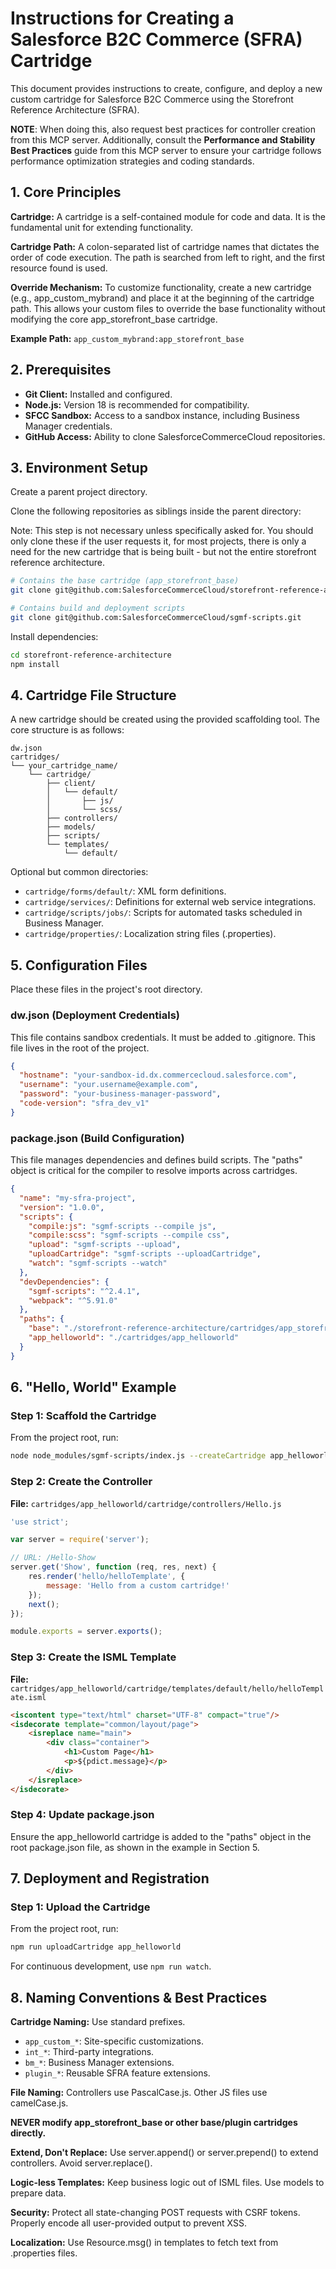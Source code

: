 # Instructions for Creating a Salesforce B2C Commerce (SFRA) Cartridge

This document provides instructions to create, configure, and deploy a new custom cartridge for Salesforce B2C Commerce using the Storefront Reference Architecture (SFRA).

**NOTE**: When doing this, also request best practices for controller creation from this MCP server. Additionally, consult the **Performance and Stability Best Practices** guide from this MCP server to ensure your cartridge follows performance optimization strategies and coding standards.

## 1. Core Principles

**Cartridge:** A cartridge is a self-contained module for code and data. It is the fundamental unit for extending functionality.

**Cartridge Path:** A colon-separated list of cartridge names that dictates the order of code execution. The path is searched from left to right, and the first resource found is used.

**Override Mechanism:** To customize functionality, create a new cartridge (e.g., app_custom_mybrand) and place it at the beginning of the cartridge path. This allows your custom files to override the base functionality without modifying the core app_storefront_base cartridge.

**Example Path:** `app_custom_mybrand:app_storefront_base`

## 2. Prerequisites

- **Git Client:** Installed and configured.
- **Node.js:** Version 18 is recommended for compatibility.
- **SFCC Sandbox:** Access to a sandbox instance, including Business Manager credentials.
- **GitHub Access:** Ability to clone SalesforceCommerceCloud repositories.

## 3. Environment Setup

Create a parent project directory.

Clone the following repositories as siblings inside the parent directory:

Note: This step is not necessary unless specifically asked for. You should only clone these if the user requests it, for most
projects, there is only a need for the new cartridge that is being built - but not the entire storefront reference architecture.

```bash
# Contains the base cartridge (app_storefront_base)
git clone git@github.com:SalesforceCommerceCloud/storefront-reference-architecture.git

# Contains build and deployment scripts
git clone git@github.com:SalesforceCommerceCloud/sgmf-scripts.git
```

Install dependencies:

```bash
cd storefront-reference-architecture
npm install
```

## 4. Cartridge File Structure

A new cartridge should be created using the provided scaffolding tool. The core structure is as follows:

```
dw.json               
cartridges/
└── your_cartridge_name/
    └── cartridge/
        ├── client/             
        │   └── default/
        │       ├── js/
        │       └── scss/
        ├── controllers/        
        ├── models/             
        ├── scripts/            
        └── templates/       
            └── default/
```

Optional but common directories:

- `cartridge/forms/default/`: XML form definitions.
- `cartridge/services/`: Definitions for external web service integrations.
- `cartridge/scripts/jobs/`: Scripts for automated tasks scheduled in Business Manager.
- `cartridge/properties/`: Localization string files (.properties).

## 5. Configuration Files

Place these files in the project's root directory.

### dw.json (Deployment Credentials)

This file contains sandbox credentials. It must be added to .gitignore. This file lives in the root of the project.

```json
{
  "hostname": "your-sandbox-id.dx.commercecloud.salesforce.com",
  "username": "your.username@example.com",
  "password": "your-business-manager-password",
  "code-version": "sfra_dev_v1"
}
```

### package.json (Build Configuration)

This file manages dependencies and defines build scripts. The "paths" object is critical for the compiler to resolve imports across cartridges.

```json
{
  "name": "my-sfra-project",
  "version": "1.0.0",
  "scripts": {
    "compile:js": "sgmf-scripts --compile js",
    "compile:scss": "sgmf-scripts --compile css",
    "upload": "sgmf-scripts --upload",
    "uploadCartridge": "sgmf-scripts --uploadCartridge",
    "watch": "sgmf-scripts --watch"
  },
  "devDependencies": {
    "sgmf-scripts": "^2.4.1",
    "webpack": "^5.91.0"
  },
  "paths": {
    "base": "./storefront-reference-architecture/cartridges/app_storefront_base",
    "app_helloworld": "./cartridges/app_helloworld"
  }
}
```

## 6. "Hello, World" Example

### Step 1: Scaffold the Cartridge

From the project root, run:

```bash
node node_modules/sgmf-scripts/index.js --createCartridge app_helloworld
```

### Step 2: Create the Controller

**File:** `cartridges/app_helloworld/cartridge/controllers/Hello.js`

```javascript
'use strict';

var server = require('server');

// URL: /Hello-Show
server.get('Show', function (req, res, next) {
    res.render('hello/helloTemplate', {
        message: 'Hello from a custom cartridge!'
    });
    next();
});

module.exports = server.exports();
```

### Step 3: Create the ISML Template

**File:** `cartridges/app_helloworld/cartridge/templates/default/hello/helloTemplate.isml`

```html
<iscontent type="text/html" charset="UTF-8" compact="true"/>
<isdecorate template="common/layout/page">
    <isreplace name="main">
        <div class="container">
            <h1>Custom Page</h1>
            <p>${pdict.message}</p>
        </div>
    </isreplace>
</isdecorate>
```

### Step 4: Update package.json

Ensure the app_helloworld cartridge is added to the "paths" object in the root package.json file, as shown in the example in Section 5.

## 7. Deployment and Registration

### Step 1: Upload the Cartridge

From the project root, run:

```bash
npm run uploadCartridge app_helloworld
```

For continuous development, use `npm run watch`.

## 8. Naming Conventions & Best Practices

**Cartridge Naming:** Use standard prefixes.

- `app_custom_*`: Site-specific customizations.
- `int_*`: Third-party integrations.
- `bm_*`: Business Manager extensions.
- `plugin_*`: Reusable SFRA feature extensions.

**File Naming:** Controllers use PascalCase.js. Other JS files use camelCase.js.

**NEVER modify app_storefront_base or other base/plugin cartridges directly.**

**Extend, Don't Replace:** Use server.append() or server.prepend() to extend controllers. Avoid server.replace().

**Logic-less Templates:** Keep business logic out of ISML files. Use models to prepare data.

**Security:** Protect all state-changing POST requests with CSRF tokens. Properly encode all user-provided output to prevent XSS.

**Localization:** Use Resource.msg() in templates to fetch text from .properties files.
